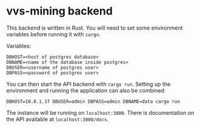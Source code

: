 # vvs-mining backend

This backend is written in Rust. You will need to set some environment variables before running it with `cargo`.

Variables:
```
DBHOST=<host of postgres database>
DBNAME=<name of the database inside postgres>
DBUSER=<username of postgres user>
DBPASS=<password of postgres user>
```

You can then start the API backend with `cargo run`. Setting up the environment and running the application can also be combined:
```
DBHOST=10.0.1.37 DBUSER=admin DBPASS=admin DBNAME=data cargo run
```

The instance will be running on `localhost:3000`. There is documentation on the API available at `localhost:3000/docs`.

